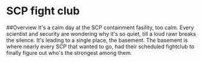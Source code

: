 # SCP fight club
 
##Overview
It's a calm day at the SCP containment fasility, too calm. Every scientist and security are wondering why it's so quiet, till a loud rawr breaks the silence. It's leading to a single place, the basement. The basement is where nearly every SCP that wanted to go, had their scheduled fightclub to finally figure out who's the strongest among them. 
